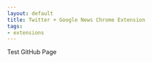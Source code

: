 ```yaml
---
layout: default
title: Twitter + Google News Chrome Extension
tags:
- extensions 
---
```

Test GitHub Page
